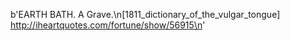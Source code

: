b'EARTH BATH. A Grave.\n[1811_dictionary_of_the_vulgar_tongue] http://iheartquotes.com/fortune/show/56915\n'